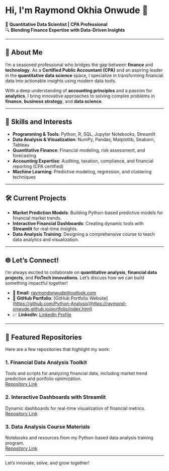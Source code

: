 # Hi, I'm Raymond Okhia Onwude 👋

🌟 **Quantitative Data Scientist | CPA Professional**  
🔍 **Blending Finance Expertise with Data-Driven Insights**  

---

## 🚀 About Me
I’m a seasoned professional who bridges the gap between **finance** and **technology**. As a **Certified Public Accountant (CPA)** and an aspiring leader in the **quantitative data science** space, I specialize in transforming financial data into actionable insights using modern data tools.  

With a deep understanding of **accounting principles** and a passion for **analytics**, I bring innovative approaches to solving complex problems in **finance**, **business strategy**, and **data science**.

---

## 🔑 Skills and Interests
- **Programming & Tools**: Python, R, SQL, Jupyter Notebooks, Streamlit
- **Data Analysis & Visualization**: NumPy, Pandas, Matplotlib, Seaborn, Tableau
- **Quantitative Finance**: Financial modeling, risk assessment, and forecasting
- **Accounting Expertise**: Auditing, taxation, compliance, and financial reporting (CPA certified)
- **Machine Learning**: Predictive modeling, regression, and clustering techniques

---

## 🛠️ Current Projects
- **Market Prediction Models**: Building Python-based predictive models for financial market trends.
- **Interactive Financial Dashboards**: Creating dynamic tools with **Streamlit** for real-time insights.
- **Data Analysis Training**: Designing a comprehensive course to teach data analytics and visualization.

---

## 🌐 Let’s Connect!
I’m always excited to collaborate on **quantitative analysis**, **financial data projects**, and **FinTech innovations**. Let’s discuss how we can build something impactful together!  

- 📩 **Email**: raymondonwude@outlook.com  
- 🌟 **GitHub Portfolio**: [GitHub Portfolio Website](https://github.com/Python-Analysis](https://raymond-onwude.github.io/portfolio/index.html)  
- 📈 **LinkedIn**: [LinkedIn Profile](https://www.linkedin.com/in/raymondonwude/)  

---

## 📌 Featured Repositories
Here are a few repositories that highlight my work:

### **1. Financial Data Analysis Toolkit**
Tools and scripts for analyzing financial data, including market trend prediction and portfolio optimization.  
[Repository Link](#)

### **2. Interactive Dashboards with Streamlit**
Dynamic dashboards for real-time visualization of financial metrics.  
[Repository Link](#)

### **3. Data Analysis Course Materials**
Notebooks and resources from my Python-based data analysis training program.  
[Repository Link](#)

---

Let’s innovate, solve, and grow together!
